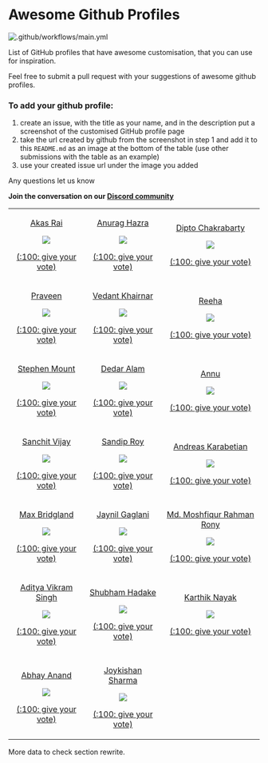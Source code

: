 # Awesome Github Profiles

![.github/workflows/main.yml](https://github.com/EddieJaoudeCommunity/awesome-github-profiles/workflows/.github/workflows/main.yml/badge.svg)

List of GitHub profiles that have awesome customisation, that you can use for inspiration.

Feel free to submit a pull request with your suggestions of awesome github profiles.

### To add your github profile:

1. create an issue, with the title as your name, and in the description put a screenshot of the customised GitHub profile page
2. take the url created by github from the screenshot in step 1 and add it to this `README.md` as an image at the bottom of the table (use other submissions with the table as an example)
3. use your created issue url under the image you added

Any questions let us know

**Join the conversation on our [Discord community](https://discord.com/invite/jZQs6Wu)**

<!--START_SECTION:data-section-->
<table width="100%"><tr><td align="center">
        <p><a href="https://github.com/akasrai">Akas Rai</a></p>
        <img src="https://user-images.githubusercontent.com/624760/88123456-d40df580-cbc2-11ea-9add-a7fc8675b243.png" />
        <p><a href="https://github.com/EddieJaoudeCommunity/awesome-github-profiles/issues/12">(:100: give your vote)</a></p>
    </td><td align="center">
        <p><a href="https://github.com/anuraghazra">Anurag Hazra</a></p>
        <img src="https://user-images.githubusercontent.com/624760/88123729-6adab200-cbc3-11ea-8d73-a190de560b3a.png" />
        <p><a href="https://github.com/EddieJaoudeCommunity/awesome-github-profiles/issues/13">(:100: give your vote)</a></p>
    </td><td align="center">
        <p><a href="https://github.com/diptochakrabarty">Dipto Chakrabarty</a></p>
        <img src="https://user-images.githubusercontent.com/624760/88163171-2d4d4780-cc0a-11ea-91fe-6fc7c37fc8d6.png" />
        <p><a href="https://github.com/EddieJaoudeCommunity/awesome-github-profiles/issues/14">(:100: give your vote)</a></p>
    </td></tr><tr><td align="center">
        <p><a href="https://github.com/praveenscience">Praveen</a></p>
        <img src="https://user-images.githubusercontent.com/624760/88163309-62599a00-cc0a-11ea-8f70-8a9fd17b8eed.png" />
        <p><a href="https://github.com/EddieJaoudeCommunity/awesome-github-profiles/issues/15">(:100: give your vote)</a></p>
    </td><td align="center">
        <p><a href="https://github.com/VedantKhairnar">Vedant Khairnar</a></p>
        <img src="https://user-images.githubusercontent.com/624760/88165360-7b177f00-cc0d-11ea-804a-776639dcca29.png" />
        <p><a href="https://github.com/EddieJaoudeCommunity/awesome-github-profiles/issues/18">(:100: give your vote)</a></p>
    </td><td align="center">
        <p><a href="https://github.com/syedareehaquasar">Reeha</a></p>
        <img src="https://user-images.githubusercontent.com/624760/88165225-473c5980-cc0d-11ea-936d-3c3daa24a536.png" />
        <p><a href="https://github.com/EddieJaoudeCommunity/awesome-github-profiles/issues/17">(:100: give your vote)</a></p>
    </td></tr><tr><td align="center">
        <p><a href="https://github.com/stemount">Stephen Mount</a></p>
        <img src="https://user-images.githubusercontent.com/624760/88265731-e91f7d00-ccc5-11ea-99c5-c68434be9d26.png" />
        <p><a href="https://github.com/EddieJaoudeCommunity/awesome-github-profiles/issues/20">(:100: give your vote)</a></p>
    </td><td align="center">
        <p><a href="https://github.com/devded">Dedar Alam</a></p>
        <img src="https://user-images.githubusercontent.com/624760/88265854-1f5cfc80-ccc6-11ea-8951-1acfd99eb8d2.png" />
        <p><a href="https://github.com/EddieJaoudeCommunity/awesome-github-profiles/issues/21">(:100: give your vote)</a></p>
    </td><td align="center">
        <p><a href="https://github.com/annu12340">Annu</a></p>
        <img src="https://user-images.githubusercontent.com/624760/88266719-92b33e00-ccc7-11ea-9b40-d77fa96dcd4f.png" />
        <p><a href="https://github.com/EddieJaoudeCommunity/awesome-github-profiles/issues/22">(:100: give your vote)</a></p>
    </td></tr><tr><td align="center">
        <p><a href="https://github.com/sanchitvj">Sanchit Vijay</a></p>
        <img src="https://user-images.githubusercontent.com/624760/88266811-c1311900-ccc7-11ea-8863-efa1664b45fd.png" />
        <p><a href="https://github.com/EddieJaoudeCommunity/awesome-github-profiles/issues/23">(:100: give your vote)</a></p>
    </td><td align="center">
        <p><a href="https://github.com/sandip15">Sandip Roy</a></p>
        <img src="https://user-images.githubusercontent.com/23638291/88459015-c94dac00-ceb3-11ea-82df-691a23987640.png" />
        <p><a href="https://github.com/EddieJaoudeCommunity/awesome-github-profiles/issues/28">(:100: give your vote)</a></p>
    </td><td align="center">
        <p><a href="https://github.com/adreaskar">Andreas Karabetian</a></p>
        <img src="https://user-images.githubusercontent.com/63111742/88703846-eed9f000-d115-11ea-9569-587de740a27a.jpg" />
        <p><a href="https://github.com/EddieJaoudeCommunity/awesome-github-profiles/issues/39">(:100: give your vote)</a></p>
    </td></tr><tr><td align="center">
        <p><a href="https://github.com/M4cs">Max Bridgland</a></p>
        <img src="https://user-images.githubusercontent.com/624760/91051132-96fcaf00-e617-11ea-91f7-48d42535373d.png" />
        <p><a href="https://github.com/EddieJaoudeCommunity/awesome-github-profiles/issues/65">(:100: give your vote)</a></p>
    </td><td align="center">
        <p><a href="https://github.com/Jaynil1611">Jaynil Gaglani</a></p>
        <img src="https://user-images.githubusercontent.com/48921037/88678363-00b69580-d10c-11ea-902b-58e25c2c799c.PNG" />
        <p><a href="https://github.com/EddieJaoudeCommunity/awesome-github-profiles/issues/36">(:100: give your vote)</a></p>
    </td><td align="center">
        <p><a href="https://github.com/moshfiqrony">Md. Moshfiqur Rahman Rony</a></p>
        <img src="https://user-images.githubusercontent.com/26689488/88507621-a085fd80-cffe-11ea-8918-e0dab7a7f3b2.png" />
        <p><a href="https://github.com/EddieJaoudeCommunity/awesome-github-profiles/issues/30">(:100: give your vote)</a></p>
    </td></tr><tr><td align="center">
        <p><a href="https://github.com/AVS1508">Aditya Vikram Singh</a></p>
        <img src="https://user-images.githubusercontent.com/20084950/90978133-08315900-e569-11ea-9299-9f43bc5f1912.png" />
        <p><a href="https://github.com/EddieJaoudeCommunity/awesome-github-profiles/issues/41">(:100: give your vote)</a></p>
    </td><td align="center">
        <p><a href="https://github.com/Shubham714">Shubham Hadake</a></p>
        <img src="https://user-images.githubusercontent.com/40699892/89451190-6db7d400-d779-11ea-8302-fd5d4f9bc8f8.png" />
        <p><a href="https://github.com/EddieJaoudeCommunity/awesome-github-profiles/issues/50">(:100: give your vote)</a></p>
    </td><td align="center">
        <p><a href="https://github.com/KarthikNayak024">Karthik Nayak</a></p>
        <img src="https://user-images.githubusercontent.com/39642646/90327189-aa23d500-dfae-11ea-8147-53bbddc3d1c3.png" />
        <p><a href="https://github.com/EddieJaoudeCommunity/awesome-github-profiles/issues/56">(:100: give your vote)</a></p>
    </td></tr><tr><td align="center">
        <p><a href="https://github.com/Abhay2611">Abhay Anand</a></p>
        <img src="https://user-images.githubusercontent.com/48680107/90428369-801eff80-e0e1-11ea-98b1-742aa741b7cc.png" />
        <p><a href="https://github.com/EddieJaoudeCommunity/awesome-github-profiles/issues/59">(:100: give your vote)</a></p>
    </td><td align="center">
        <p><a href="https://github.com/JoykishanSharma">Joykishan Sharma</a></p>
        <img src="https://user-images.githubusercontent.com/47889468/90676332-78925e80-e279-11ea-9f7d-bbc2c44289b0.png" />
        <p><a href="https://github.com/EddieJaoudeCommunity/awesome-github-profiles/issues/62">(:100: give your vote)</a></p>
    </td><td></td></tr></table>
<!--END_SECTION:data-section-->

More data to check section rewrite.
